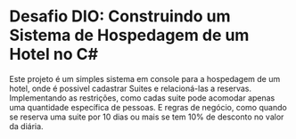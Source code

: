 # Desafio DIO: Construindo um Sistema de Hospedagem de um Hotel no C#

Este projeto é um simples sistema em console para a hospedagem de um hotel, onde é possivel cadastrar Suites e relacioná-las a reservas.
Implementando as restrições, como cadas suite pode acomodar apenas uma quantidade específica de pessoas.
E regras de negócio, como quando se reserva uma suite por 10 dias ou mais se tem 10% de desconto no valor da diária.
